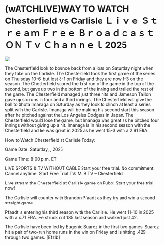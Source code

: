 # (wATCHLIVE)WAY TO WATCH Chesterfield vs Carlisle Ｌｉｖｅ Ｓｔｒｅａｍ Ｆｒｅｅ Ｂｒｏａｄｃａｓｔ ＯＮ Ｔｖ Ｃｈａｎｎｅｌ  2025  
  
  
[![](https://i.imgur.com/qSNzIqt.png)](https://movie.rssnews.media/ZGVysxRNb.php)  
  
The Chesterfield look to bounce back from a loss on Saturday night when they take on the Carlisle. The Chesterfield took the first game of the series on Thursday 10-6, but lost 8-1 on Friday and they are now 1-3 on the season. The Chesterfield scored the first run of the game in the top of the second, but gave up two in the bottom of the inning and trailed the rest of the game. The Chesterfield managed just three hits and Jameson Taillon gave up six runs in four and a third innings. The Chesterfield will give the ball to Shota Imanaga on Saturday as they look to clinch at least a series split with the Carlisle. Imanaga will be making his second start this season after he pitched against the Los Angeles Dodgers in Japan. The Chesterfield would lose the game, but Imanaga was great as he pitched four innings without giving up a hit. Imanaga is in his second season with the Chesterfield and he was great in 2025 as he went 15-3 with a 2.91 ERA.

How to Watch Chesterfield at Carlisle Today:

Game Date: Saturday, , 2025

Game Time: 8:00 p.m. ET

LIVE SPORTS & TV WITHOUT CABLE
Start your free trial. No commitment. Cancel anytime.
Start Free Trial
TV: MLB.TV – Chesterfield

Live stream the Chesterfield at Carlisle game on Fubo: Start your free trial now!

The Carlisle will counter with Brandon Pfaadt as they try and win a second straight game.

Pfaadt is entering his third season with the Carlisle. He went 11-10 in 2025 with a 4.71 ERA. He struck out 185 last season and walked just 42.

The Carlisle have been led by Eugenio Suarez in the first two games. Suarez hit a pair of two-run home runs in the win on Friday and is hitting .429 through two games. [Efzlb]